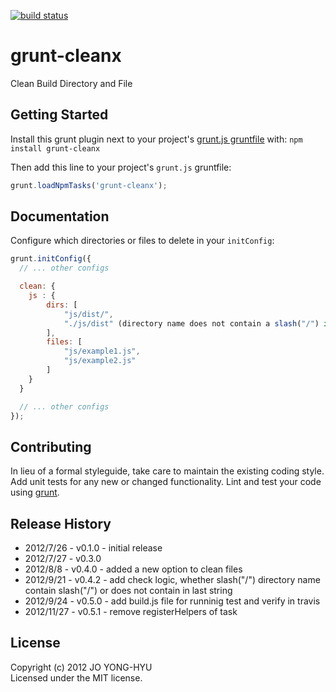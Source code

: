 [![build status](https://secure.travis-ci.org/99corps/grunt-cleanx.png)](http://travis-ci.org/99corps/grunt-cleanx)

# grunt-cleanx

Clean Build Directory and File

## Getting Started
Install this grunt plugin next to your project's [grunt.js gruntfile][getting_started] with: `npm install grunt-cleanx`

Then add this line to your project's `grunt.js` gruntfile:

```javascript
grunt.loadNpmTasks('grunt-cleanx');
```

[grunt]: https://github.com/cowboy/grunt
[getting_started]: https://github.com/cowboy/grunt/blob/master/docs/getting_started.md

## Documentation
Configure which directories or files to delete in your `initConfig`:
```javascript
grunt.initConfig({
  // ... other configs

  clean: {
	js : {
    	dirs: [
			"js/dist/",
			"./js/dist" (directory name does not contain a slash("/") in last string, but will run well)
		],
		files: [
			"js/example1.js",
			"js/example2.js"
		]
	}
  }

  // ... other configs
});
```


## Contributing
In lieu of a formal styleguide, take care to maintain the existing coding style. Add unit tests for any new or changed functionality. Lint and test your code using [grunt][grunt].

## Release History
* 2012/7/26 - v0.1.0 - initial release
* 2012/7/27 - v0.3.0
* 2012/8/8 - v0.4.0 - added a new option to clean files
* 2012/9/21 - v0.4.2 - add check logic, whether slash("/")  directory name contain slash("/") or does not contain in last string
* 2012/9/24 - v0.5.0 - add build.js file for runninig test and verify in travis
* 2012/11/27 - v0.5.1 - remove registerHelpers of task
## License
Copyright (c) 2012 JO YONG-HYU  
Licensed under the MIT license.
